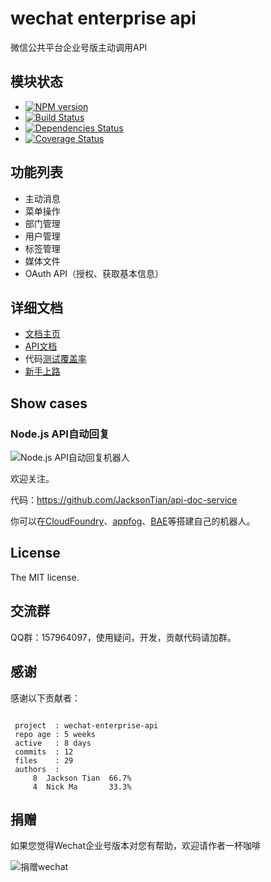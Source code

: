 wechat enterprise api
=====================

微信公共平台企业号版主动调用API

## 模块状态
- [![NPM version](https://badge.fury.io/js/wechat-enterprise-api.png)](http://badge.fury.io/js/wechat-enterprise-api)
- [![Build Status](https://travis-ci.org/node-webot/wechat-enterprise-api.png?branch=master)](https://travis-ci.org/node-webot/wechat-enterprise-api)
- [![Dependencies Status](https://david-dm.org/node-webot/wechat-enterprise-api.png)](https://david-dm.org/node-webot/wechat-enterprise-api)
- [![Coverage Status](https://coveralls.io/repos/node-webot/wechat-enterprise-api/badge.png)](https://coveralls.io/r/node-webot/wechat-enterprise-api)

## 功能列表
- 主动消息
- 菜单操作
- 部门管理
- 用户管理
- 标签管理
- 媒体文件
- OAuth API（授权、获取基本信息）

## 详细文档
- [文档主页](http://node-webot.github.io/wechat-enterprise-api/index.html)
- [API文档](http://node-webot.github.io/wechat-enterprise-api/api.html)
- 代码[测试覆盖率](http://node-webot.github.io/wechat-enterprise-api/coverage/index.html)
- [新手上路](http://node-webot.github.io/wechat-enterprise-api/Getting%20start.html)

## Show cases
### Node.js API自动回复

![Node.js API自动回复机器人](http://nodeapi.diveintonode.org/assets/qrcode.jpg)

欢迎关注。

代码：<https://github.com/JacksonTian/api-doc-service>

你可以在[CloudFoundry](http://www.cloudfoundry.com/)、[appfog](https://www.appfog.com/)、[BAE](http://developer.baidu.com/wiki/index.php?title=docs/cplat/rt/node.js)等搭建自己的机器人。

## License
The MIT license.

## 交流群
QQ群：157964097，使用疑问，开发，贡献代码请加群。

## 感谢
感谢以下贡献者：

```

 project  : wechat-enterprise-api
 repo age : 5 weeks
 active   : 8 days
 commits  : 12
 files    : 29
 authors  :
     8  Jackson Tian  66.7%
     4  Nick Ma       33.3%

```

## 捐赠
如果您觉得Wechat企业号版本对您有帮助，欢迎请作者一杯咖啡

![捐赠wechat](https://cloud.githubusercontent.com/assets/327019/2941591/2b9e5e58-d9a7-11e3-9e80-c25aba0a48a1.png)
